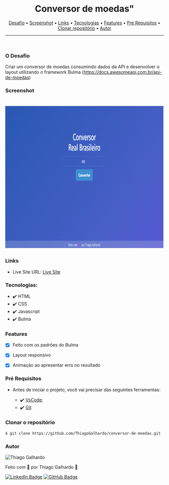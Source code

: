 <h1 align="center">Conversor de moedas"</h1>

<p align="center">
 <a href="#desafio">Desafio</a> •
 <a href="#screenshot">Screenshot</a> •
 <a href="#links">Links</a> •
 <a href="#tecnologias">Tecnologias</a> •
 <a href="#features">Features</a> •
 <a href="#pré-requisitos">Pré Requisitos</a> •
 <a href="#clonar-o-repositório">Clonar repositório</a> •
 <a href="#autor">Autor</a>
</p>

---

<br>

### O Desafio

Criar um conversor de moedas consumindo dados da API e desenvolver o layout utilizando o framework Bulma (https://docs.awesomeapi.com.br/api-de-moedas)

### Screenshot

<h1 align="center">
<img alt="conversor de moedas" title="Screenshot" src="screenshot-conversor-moedas.png" height="450" />
</h1>

### Links

- Live Site URL: [Live Site](https://thiagogalhardo.github.io/conversor-de-moedas/)

### Tecnologias:

- ✔️ HTML
- ✔️ CSS
- ✔️ Javascript
- ✔️ Bulma

### Features

- [x] Feito com os padrões do Bulma
- [x] Layout responsivo
- [x] Animação ao apresentar erro no resultado


### Pré Requisitos

- Antes de iniciar o projeto, você vai precisar das seguintes ferramentas: 

    - ✔️ [VsCode](https://code.visualstudio.com/download);
    - ✔️ [Git](https://git-scm.com/)

### Clonar o repositório
```bash
$ git clone https://github.com/ThiagoGalhardo/conversor-de-moedas.git
```

### Autor

<img alt="Thiago Galhardo" title="Thiago Galhardo" src="https://avatars.githubusercontent.com/u/70352885?v=4" height="100" width="100" />

Feito com 💜 por Thiago Galhardo 👋

[![LinkedIn Badge](https://img.shields.io/badge/-Thiago_Galhardo-blue?style=flat-square&logo=Linkedin&logoColor=white&link=https://www.linkedin.com/in/thgalhardo/)](https://www.linkedin.com/in/thgalhardo/)
[![GitHub Badge](https://img.shields.io/badge/-Thiago_Galhardo-gray?style=flat-square&logo=GitHub&logoColor=white&link=https://github.com/ThiagoGalhardo/)](https://github.com/thiagogalhardo/)

